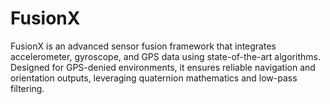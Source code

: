 # FusionX
FusionX is an advanced sensor fusion framework that integrates accelerometer, gyroscope, and GPS data using state-of-the-art algorithms. Designed for GPS-denied environments, it ensures reliable navigation and orientation outputs, leveraging quaternion mathematics and low-pass filtering.
